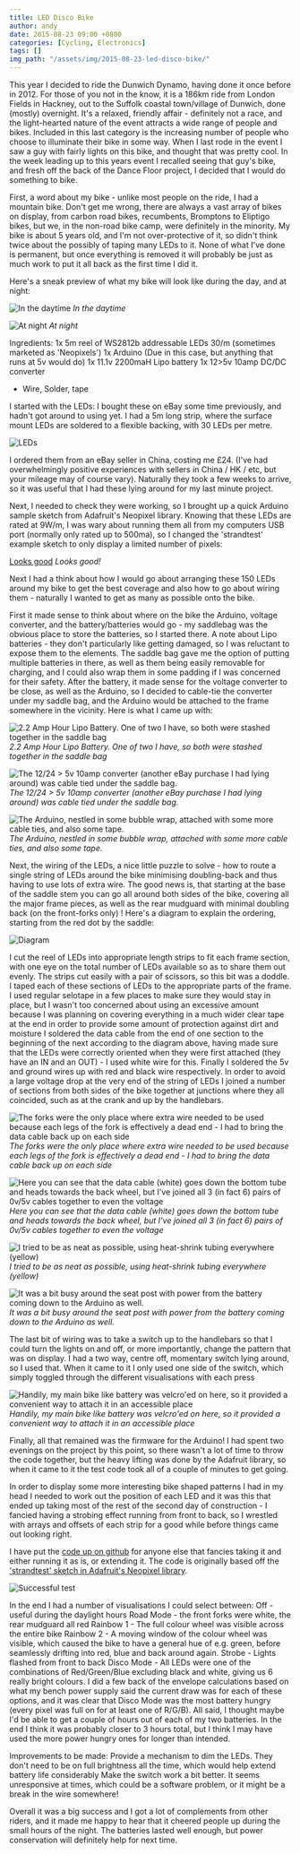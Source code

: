 ```yaml
---
title: LED Disco Bike
author: andy
date: 2015-08-23 09:00 +0800
categories: [Cycling, Electronics]
tags: []
img_path: "/assets/img/2015-08-23-led-disco-bike/"
---
```


This year I decided to ride the Dunwich Dynamo, having done it once before in 2012. For those of you not in the know, it is a 186km ride from London Fields in Hackney, out to the Suffolk coastal town/village of Dunwich, done (mostly) overnight. It's a relaxed, friendly affair - definitely not a race, and the light-hearted nature of the event attracts a wide range of people and bikes. Included in this last category is the increasing number of people who choose to illuminate their bike in some way.
When I last rode in the event I saw a guy with fairly lights on this bike, and thought that was pretty cool. In the week leading up to this years event I recalled seeing that guy's bike, and fresh off the back of the Dance Floor project, I decided that I would do something to bike.

First, a word about my bike - unlike most people on the ride, I had a mountain bike. Don't get me wrong, there are always a vast array of bikes on display, from carbon road bikes, recumbents, Bromptons to Eliptigo bikes, but we, in the non-road bike camp, were definitely in the minority.
My bike is about 5 years old, and I'm not over-protective of it, so didn't think twice about the possibly of taping many LEDs to it. None of what I've done is permanent, but once everything is removed it will probably be just as much work to put it all back as the first time I did it.

Here's a sneak preview of what my bike will look like during the day, and at night:

![In the daytime](led-disco-bike-light.jpg)
_In the daytime_

![At night](led-disco-bike-dark.jpg)
_At night_

Ingredients:
1x 5m reel of WS2812b addressable LEDs 30/m (sometimes marketed as 'Neopixels')
1x Arduino (Due in this case, but anything that runs at 5v would do)
1x 11.1v 2200maH Lipo battery
1x 12>5v 10amp DC/DC converter
+ Wire, Solder, tape


I started with the LEDs: I bought these on eBay some time previously, and hadn't got around to using yet. I had a 5m long strip, where the surface mount LEDs are soldered to a flexible backing, with 30 LEDs per metre.

![LEDs](led-disco-bike-led-strips.jpg)

I ordered them from an eBay seller in China, costing me £24. (I've had overwhelmingly positive experiences with sellers in China / HK / etc, but your mileage may of course vary). Naturally they took a few weeks to arrive, so it was useful that I had these lying around for my last minute project. 

Next, I needed to check they were working, so I brought up a quick Arduino sample sketch from Adafruit's Neopixel library. Knowing that these LEDs are rated at 9W/m, I was wary about running them all from my computers USB port (normally only rated up to 500ma), so I changed the 'strandtest' example sketch to only display a limited number of pixels:


[Looks good](led-disco-bike-testing.jpg)
_Looks good!_

Next I had a think about how I would go about arranging these 150 LEDs around my bike to get the best coverage and also how to go about wiring them - naturally I wanted to get as many as possible onto the bike.

First it made sense to think about where on the bike the Arduino, voltage converter, and the battery/batteries would go - my saddlebag was the obvious place to store the batteries, so I started there. A note about Lipo batteries - they don't particularly like getting damaged, so I was reluctant to expose them to the elements. The saddle bag gave me the option of putting multiple batteries in there, as well as them being easily removable for charging, and I could also wrap them in some padding if I was concerned for their safety. After the battery, it made sense for the voltage converter to be close, as well as the Arduino, so I decided to cable-tie the converter under my saddle bag, and the Arduino would be attached to the frame somewhere in the vicinity. Here is what I came up with:

![2.2 Amp Hour Lipo Battery. One of two I have, so both were stashed together in the saddle bag](led-disco-bike-battery.jpg)
_2.2 Amp Hour Lipo Battery. One of two I have, so both were stashed together in the saddle bag_

![The 12/24 > 5v 10amp converter (another eBay purchase I had lying around) was cable tied under the saddle bag.](led-disco-bike-5v-regulator.jpg)
_The 12/24 > 5v 10amp converter (another eBay purchase I had lying around) was cable tied under the saddle bag._

![The Arduino, nestled in some bubble wrap, attached with some more cable ties, and also some tape.](led-disco-bike-arduino.jpg)
_The Arduino, nestled in some bubble wrap, attached with some more cable ties, and also some tape._

Next, the wiring of the LEDs, a nice little puzzle to solve - how to route a single string of LEDs around the bike minimising doubling-back and thus having to use lots of extra wire.
The good news is, that starting at the base of the saddle stem you can go all around both sides of the bike, covering all the major frame pieces, as well as the rear mudguard with minimal doubling back (on the front-forks only) ! Here's a diagram to explain the ordering, starting from the red dot by the saddle:

![Diagram](led-disco-bike-diagram.png)

I cut the reel of LEDs into appropriate length strips to fit each frame section, with one eye on the total number of LEDs available so as to share them out evenly. The strips cut easily with a pair of scissors, so this bit was a doddle.
I taped each of these sections of LEDs to the appropriate parts of the frame. I used regular selotape in a few places to make sure they would stay in place, but I wasn't too concerned about using an excessive amount because I was planning on covering everything in a much wider clear tape at the end in order to provide some amount of protection against dirt and moisture
I soldered the data cable from the end of one section to the beginning of the next according to the diagram above, having made sure that the LEDs were correctly oriented when they were first attached (they have an IN and an OUT) - I used white wire for this.
Finally I soldered the 5v and ground wires up with red and black wire respectively. In order to avoid a large voltage drop at the very end of the string of LEDs I joined a number of sections from both sides of the bike together at junctions where they all coincided, such as at the crank and up by the handlebars.


![The forks were the only place where extra wire needed to be used because each legs of the fork is effectively a dead end - I had to bring the data cable back up on each side](led-disco-bike-front-forks.jpg)
_The forks were the only place where extra wire needed to be used because each legs of the fork is effectively a dead end - I had to bring the data cable back up on each side_

![Here you can see that the data cable (white) goes down the bottom tube and heads towards the back wheel, but I've joined all 3 (in fact 6) pairs of 0v/5v cables together to even the voltage](led-disco-bike-crank.jpg)
_Here you can see that the data cable (white) goes down the bottom tube and heads towards the back wheel, but I've joined all 3 (in fact 6) pairs of 0v/5v cables together to even the voltage_

![I tried to be as neat as possible, using heat-shrink tubing everywhere (yellow)](led-disco-bike-crossbar.jpg)
_I tried to be as neat as possible, using heat-shrink tubing everywhere (yellow)_

![It was a bit busy around the seat post with power from the battery coming down to the Arduino as well.](led-disco-bike-seatpost.jpg)
_It was a bit busy around the seat post with power from the battery coming down to the Arduino as well._

The last bit of wiring was to take a switch up to the handlebars so that I could turn the lights on and off, or more importantly, change the pattern that was on display. I had a two way, centre off, momentary switch lying around, so I used that. When it came to it I only used one side of the switch, which simply toggled through the different visualisations with each press

![Handily, my main bike like battery was velcro'ed on here, so it provided a convenient way to attach it in an accessible place](led-disco-bike-switch.jpg)
_Handily, my main bike like battery was velcro'ed on here, so it provided a convenient way to attach it in an accessible place_

Finally, all that remained was the firmware for the Arduino!
I had spent two evenings on the project by this point, so there wasn't a lot of time to throw the code together, but the heavy lifting was done by the Adafruit library, so when it came to it the test code took all of a couple of minutes to get going.

In order to display some more interesting bike shaped patterns I had in my head I needed to work out the position of each LED and it was this that ended up taking most of the rest of the second day of construction - I fancied having a strobing effect running from front to back, so I wrestled with arrays and offsets of each strip for a good while before things came out looking right.

I have put the [code up on github](https://github.com/fraz3alpha/led-disco-bike) for anyone else that fancies taking it and either running it as is, or extending it. The code is originally based off the ['strandtest' sketch in Adafruit's Neopixel library](https://github.com/adafruit/Adafruit_NeoPixel/blob/master/examples/strandtest/strandtest.ino).

![Successful test](led-disco-bike-testing.jpg)


In the end I had a number of visualisations I could select between:
Off - useful during the daylight hours
Road Mode - the front forks were white, the rear mudguard all red
Rainbow 1 - The full colour wheel was visible across the entire bike
Rainbow 2 - A moving window of the colour wheel was visible, which caused the bike to have a general hue of e.g. green, before seamlessly drifting into red, blue and back around again.
Strobe - Lights flashed from front to back
Disco Mode - All LEDs were one of the combinations of Red/Green/Blue excluding black and white, giving us 6 really bright colours.
I did a few back of the envelope calculations based on what my bench power supply said the current draw was for each of these options, and it was clear that Disco Mode was the most battery hungry (every pixel was full on for at least one of R/G/B). All said, I thought maybe I'd be able to get a couple of hours out of each of my two batteries.
In the end I think it was probably closer to 3 hours total, but I think I may have used the more power hungry ones for longer than intended.

Improvements to be made:
Provide a mechanism to dim the LEDs. They don't need to be on full brightness all the time, which would help extend battery life considerably
Make the switch work a bit better. It seems unresponsive at times, which could be a software problem, or it might be a break in the wire somewhere!

Overall it was a big success and I got a lot of complements from other riders, and it made me happy to hear that it cheered people up during the small hours of the night. The batteries lasted well enough, but power conservation will definitely help for next time.